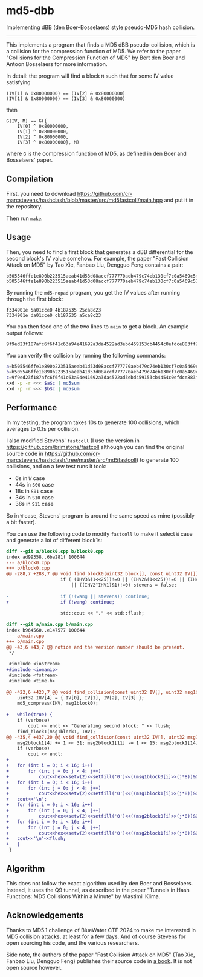 # md5-dbb
Implementing dBB (den Boer–Bosselaers) style pseudo-MD5 hash collision.

--------

This implements a program that finds a MD5 dBB pseudo-collision, which is a collision for the compression function of MD5.
We refer to the paper "Collisions for the Compression Function of MD5" by Bert den Boer and Antoon Bosselaers for more information.

In detail: the program will find a block `M` such that for some IV value satisfying
```
(IV[1] & 0x80000000) == (IV[2] & 0x80000000)
(IV[1] & 0x80000000) == (IV[3] & 0x80000000)
```
then
```
G(IV, M) == G({
    IV[0] ^ 0x80000000,
    IV[1] ^ 0x80000000,
    IV[2] ^ 0x80000000,
    IV[3] ^ 0x80000000}, M)
```
where `G` is the compression function of MD5, as defined in den Boer and Bosselaers' paper.

## Compilation

First, you need to download https://github.com/cr-marcstevens/hashclash/blob/master/src/md5fastcoll/main.hpp and put it in the repository.

Then run `make`.

## Usage

Then, you need to find a first block that generates a dBB differential for the second block's IV value somehow.
For example, the paper "Fast Collision Attack on MD5" by Tao Xie, Fanbao Liu, Dengguo Feng contains a pair:

```
b505546ffe1e890b223515aeab41d53d08accf777770aeb479c74eb130cf7c0a5469c5f14533dc70a146da5e3017fcc9beb94809ad6cf72e6093148625cdce3b
b505546ffe1e890b223515aeab41d53d08accf777770aeb479c74eb130cf7c0a5469c5714533dc70a146da5e3017fcc9beb94809ad6cf72e6093148625cdce3b
```

By running the `md5-nopad` program, you get the IV values after running through the first block:

```
f334901e 5a01cce0 4b187535 25ca8c23
7334901e da01cce0 cb187535 a5ca8c23
```

You can then feed one of the two lines to `main` to get a block. An example output follows:

```
9f9ed23f187afc6f6f41c63a94e41692a3da4522ad3ebd459153cb4454c0efdce883ff23351bf7d5a7655e0e072c3349a0daf9d534acb88a4445363bcedb4453
```

You can verify the collision by running the following commands:

```bash
a=b505546ffe1e890b223515aeab41d53d08accf777770aeb479c74eb130cf7c0a5469c5f14533dc70a146da5e3017fcc9beb94809ad6cf72e6093148625cdce3b
b=b505546ffe1e890b223515aeab41d53d08accf777770aeb479c74eb130cf7c0a5469c5714533dc70a146da5e3017fcc9beb94809ad6cf72e6093148625cdce3b
c=9f9ed23f187afc6f6f41c63a94e41692a3da4522ad3ebd459153cb4454c0efdce883ff23351bf7d5a7655e0e072c3349a0daf9d534acb88a4445363bcedb4453
xxd -p -r <<< $a$c | md5sum
xxd -p -r <<< $b$c | md5sum
```

## Performance

In my testing, the program takes 10s to generate 100 collisions, which averages to 0.1s per collision.

I also modified Stevens' `fastcoll` (I use the version in https://github.com/brimstone/fastcoll although you can find the original source code in https://github.com/cr-marcstevens/hashclash/tree/master/src/md5fastcoll) to generate 100 collisions, and on a few test runs it took:
* 6s in `W` case
* 44s in `S00` case
* 18s in `S01` case
* 34s in `S10` case
* 38s in `S11` case

So in `W` case, Stevens' program is around the same speed as mine (possibly a bit faster).

You can use the following code to modify `fastcoll` to make it select `W` case and generate a lot of different block1s:

```diff
diff --git a/block0.cpp b/block0.cpp
index ad99358..6ba281f 100644
--- a/block0.cpp
+++ b/block0.cpp
@@ -288,7 +288,7 @@ void find_block0(uint32 block[], const uint32 IV[])
 					if ( (IHV3&(1<<25))!=0 || (IHV2&(1<<25))!=0 || (IHV1&(1<<25))!=0 
 						|| ((IHV2^IHV1)&1)!=0) stevens = false;
 										
-					if (!(wang || stevens)) continue;
+					if (!wang) continue;
 
 					std::cout << "." << std::flush;
 
diff --git a/main.cpp b/main.cpp
index b964560..e147577 100644
--- a/main.cpp
+++ b/main.cpp
@@ -43,6 +43,7 @@ notice and the version number should be present.
 */
 
 #include <iostream>
+#include <iomanip>
 #include <fstream>
 #include <time.h>
 
@@ -422,6 +423,7 @@ void find_collision(const uint32 IV[], uint32 msg1block0[], uint32 msg1block1[],
 	uint32 IHV[4] = { IV[0], IV[1], IV[2], IV[3] };
 	md5_compress(IHV, msg1block0);
 
+	while(true) {
 	if (verbose)
 		cout << endl << "Generating second block: " << flush;
 	find_block1(msg1block1, IHV);
@@ -435,4 +437,20 @@ void find_collision(const uint32 IV[], uint32 msg1block0[], uint32 msg1block1[],
 	msg2block1[4] += 1 << 31; msg2block1[11] -= 1 << 15; msg2block1[14] += 1 << 31;
 	if (verbose)
 		cout << endl;
+
+	for (int i = 0; i < 16; i++)
+		for (int j = 0; j < 4; j++)
+			cout<<hex<<setw(2)<<setfill('0')<<((msg1block0[i]>>(j*8))&0xFF);
+	for (int i = 0; i < 16; i++)
+		for (int j = 0; j < 4; j++)
+			cout<<hex<<setw(2)<<setfill('0')<<((msg1block1[i]>>(j*8))&0xFF);
+	cout<<'\n';
+	for (int i = 0; i < 16; i++)
+		for (int j = 0; j < 4; j++)
+			cout<<hex<<setw(2)<<setfill('0')<<((msg2block0[i]>>(j*8))&0xFF);
+	for (int i = 0; i < 16; i++)
+		for (int j = 0; j < 4; j++)
+			cout<<hex<<setw(2)<<setfill('0')<<((msg2block1[i]>>(j*8))&0xFF);
+	cout<<'\n'<<flush;
+	}
 }
```

## Algorithm

This does not follow the exact algorithm used by den Boer and Bosselaers.
Instead, it uses the Q9 tunnel, as described in the paper "Tunnels in Hash Functions: MD5 Collisions Within a Minute" by Vlastimil Klima.

## Acknowledgements

Thanks to MD5.1 challenge of BlueWater CTF 2024 to make me interested in MD5 collision attacks, at least for a few days. And of course Stevens for open sourcing his code, and the various researchers.

Side note, the authors of the paper "Fast Collision Attack on MD5" (Tao Xie, Fanbao Liu, Dengguo Feng) publishes their source code in [a book](https://www.amazon.com/Differential-Cryptanalysis-Hash-Functions-algorithms/dp/3659612006/). It is not open source however.
